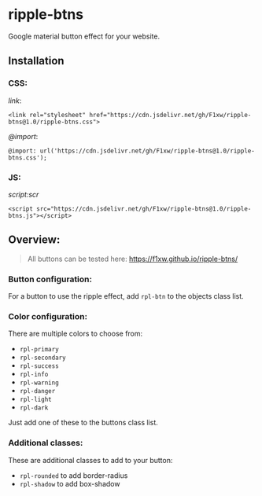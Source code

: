# ripple-btns
Google material button effect for your website.

## Installation

### CSS:

_link_:
```
<link rel="stylesheet" href="https://cdn.jsdelivr.net/gh/F1xw/ripple-btns@1.0/ripple-btns.css">
```
_@import_:
```
@import: url('https://cdn.jsdelivr.net/gh/F1xw/ripple-btns@1.0/ripple-btns.css');
```

### JS:

_script:scr_
```
<script src="https://cdn.jsdelivr.net/gh/F1xw/ripple-btns@1.0/ripple-btns.js"></script>
```

## Overview:
> All buttons can be tested here: https://f1xw.github.io/ripple-btns/

### Button configuration:
For a button to use the ripple effect, add `rpl-btn` to the objects class list.

### Color configuration:
There are multiple colors to choose from:
- `rpl-primary`
- `rpl-secondary`
- `rpl-success`
- `rpl-info`
- `rpl-warning`
- `rpl-danger`
- `rpl-light`
- `rpl-dark`

Just add one of these to the buttons class list.

### Additional classes:
These are additional classes to add to your button:
- `rpl-rounded` to add border-radius
- `rpl-shadow` to add box-shadow 
